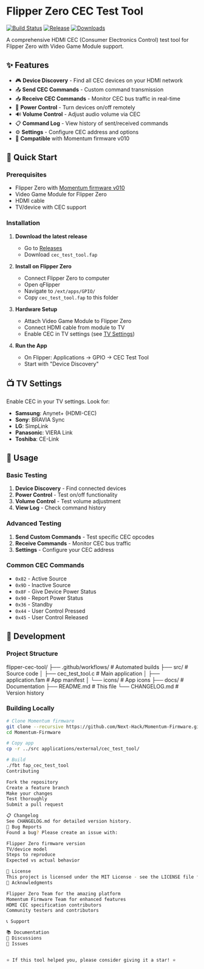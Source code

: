 # Flipper Zero CEC Test Tool

[![Build Status](https://github.com/YOUR_USERNAME/flipper-cec-tool/workflows/Build%20Flipper%20CEC%20Tool/badge.svg)](https://github.com/YOUR_USERNAME/flipper-cec-tool/actions)
[![Release](https://img.shields.io/github/v/release/YOUR_USERNAME/flipper-cec-tool)](https://github.com/YOUR_USERNAME/flipper-cec-tool/releases)
[![Downloads](https://img.shields.io/github/downloads/YOUR_USERNAME/flipper-cec-tool/total)](https://github.com/YOUR_USERNAME/flipper-cec-tool/releases)

A comprehensive HDMI CEC (Consumer Electronics Control) test tool for Flipper Zero with Video Game Module support.

## ✨ Features

- 🎮 **Device Discovery** - Find all CEC devices on your HDMI network
- 📤 **Send CEC Commands** - Custom command transmission
- 📥 **Receive CEC Commands** - Monitor CEC bus traffic in real-time
- 🔌 **Power Control** - Turn devices on/off remotely
- 🔊 **Volume Control** - Adjust audio volume via CEC
- 📋 **Command Log** - View history of sent/received commands
- ⚙️ **Settings** - Configure CEC address and options
- 🎯 **Compatible** with Momentum firmware v010

## 🚀 Quick Start

### Prerequisites
- Flipper Zero with [Momentum firmware v010](https://github.com/Next-Hack/Momentum-Firmware)
- Video Game Module for Flipper Zero
- HDMI cable
- TV/device with CEC support

### Installation

1. **Download the latest release**
   - Go to [Releases](https://github.com/YOUR_USERNAME/flipper-cec-tool/releases)
   - Download `cec_test_tool.fap`

2. **Install on Flipper Zero**
   - Connect Flipper Zero to computer
   - Open qFlipper
   - Navigate to `/ext/apps/GPIO/`
   - Copy `cec_test_tool.fap` to this folder

3. **Hardware Setup**
   - Attach Video Game Module to Flipper Zero
   - Connect HDMI cable from module to TV
   - Enable CEC in TV settings (see [TV Settings](#tv-settings))

4. **Run the App**
   - On Flipper: Applications → GPIO → CEC Test Tool
   - Start with "Device Discovery"

## 📺 TV Settings

Enable CEC in your TV settings. Look for:
- **Samsung**: Anynet+ (HDMI-CEC)
- **Sony**: BRAVIA Sync
- **LG**: SimpLink
- **Panasonic**: VIERA Link
- **Toshiba**: CE-Link

## 🎯 Usage

### Basic Testing
1. **Device Discovery** - Find connected devices
2. **Power Control** - Test on/off functionality
3. **Volume Control** - Test volume adjustment
4. **View Log** - Check command history

### Advanced Testing
1. **Send Custom Commands** - Test specific CEC opcodes
2. **Receive Commands** - Monitor CEC bus traffic
3. **Settings** - Configure your CEC address

### Common CEC Commands
- `0x82` - Active Source
- `0x9D` - Inactive Source
- `0x8F` - Give Device Power Status
- `0x90` - Report Power Status
- `0x36` - Standby
- `0x44` - User Control Pressed
- `0x45` - User Control Released

## 🔧 Development

### Project Structure
flipper-cec-tool/
├── .github/workflows/    # Automated builds
├── src/                  # Source code
│   ├── cec_test_tool.c  # Main application
│   ├── application.fam  # App manifest
│   └── icons/           # App icons
├── docs/                # Documentation
├── README.md           # This file
└── CHANGELOG.md        # Version history

### Building Locally
```bash
# Clone Momentum firmware
git clone --recursive https://github.com/Next-Hack/Momentum-Firmware.git
cd Momentum-Firmware

# Copy app
cp -r ../src applications/external/cec_test_tool/

# Build
./fbt fap_cec_test_tool
Contributing

Fork the repository
Create a feature branch
Make your changes
Test thoroughly
Submit a pull request

📋 Changelog
See CHANGELOG.md for detailed version history.
🐛 Bug Reports
Found a bug? Please create an issue with:

Flipper Zero firmware version
TV/device model
Steps to reproduce
Expected vs actual behavior

📄 License
This project is licensed under the MIT License - see the LICENSE file for details.
🙏 Acknowledgments

Flipper Zero Team for the amazing platform
Momentum Firmware Team for enhanced features
HDMI CEC specification contributors
Community testers and contributors

📞 Support

📚 Documentation
💬 Discussions
🐛 Issues


⭐ If this tool helped you, please consider giving it a star! ⭐
